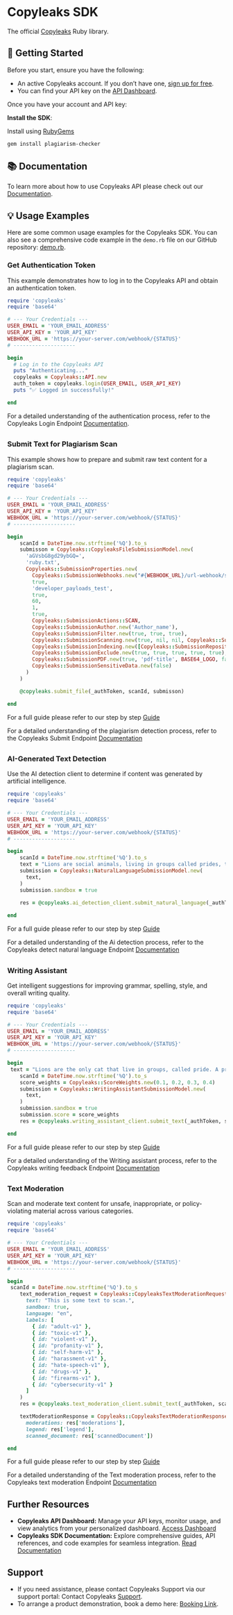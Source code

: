 # Copyleaks SDK
The official [Copyleaks](https://copyleaks.com/) Ruby library.

## 🚀 Getting Started
Before you start, ensure you have the following:

*   An active Copyleaks account. If you don’t have one, [sign up for free](https://copyleaks.com/signup).
*   You can find your API key on the [API Dashboard](https://api.copyleaks.com/dashboard).

Once you have your account and API key:

  **Install the SDK**:
  
  Install using [RubyGems](https://rubygems.org/gems/plagiarism-checker)
```bash
gem install plagiarism-checker
```

## 📚 Documentation
To learn more about how to use Copyleaks API please check out our [Documentation](https://docs.copyleaks.com/resources/sdks/ruby/). 

## 💡 Usage Examples
Here are some common usage examples for the Copyleaks SDK. You can also see a comprehensive code example in the `demo.rb` file on our GitHub repository: [demo.rb](https://github.com/Copyleaks/Ruby-Plagiarism-Checker/blob/master/demo/demo.rb).

### Get Authentication Token
This example demonstrates how to log in to the Copyleaks API and obtain an authentication token.

```ruby
require 'copyleaks'
require 'base64'

# --- Your Credentials ---
USER_EMAIL = 'YOUR_EMAIL_ADDRESS'
USER_API_KEY = 'YOUR_API_KEY'
WEBHOOK_URL = 'https://your-server.com/webhook/{STATUS}'
# --------------------

begin
  # Log in to the Copyleaks API
  puts "Authenticating..."
  copyleaks = Copyleaks::API.new
  auth_token = copyleaks.login(USER_EMAIL, USER_API_KEY)
  puts "✅ Logged in successfully!"

end
```
For a detailed understanding of the authentication process, refer to the Copyleaks Login Endpoint [Documentation](https://docs.copyleaks.com/reference/actions/account/login).
##
### Submit Text for Plagiarism Scan
This example shows how to prepare and submit raw text content for a plagiarism scan.

```ruby
require 'copyleaks'
require 'base64'

# --- Your Credentials ---
USER_EMAIL = 'YOUR_EMAIL_ADDRESS'
USER_API_KEY = 'YOUR_API_KEY'
WEBHOOK_URL = 'https://your-server.com/webhook/{STATUS}'
# --------------------

begin
    scanId = DateTime.now.strftime('%Q').to_s
    submisson = Copyleaks::CopyleaksFileSubmissionModel.new(
      'aGVsbG8gd29ybGQ=',
      'ruby.txt',
      Copyleaks::SubmissionProperties.new(
        Copyleaks::SubmissionWebhooks.new("#{WEBHOOK_URL}/url-webhook/scan/#{scanId}/{STATUS}","#{WEBHOOK_URL}/url-webhook/new-result"),
        true,
        'developer_payloads_test',
        true,
        60,
        1,
        true,
        Copyleaks::SubmissionActions::SCAN,
        Copyleaks::SubmissionAuthor.new('Author_name'),
        Copyleaks::SubmissionFilter.new(true, true, true),
        Copyleaks::SubmissionScanning.new(true, nil, nil, Copyleaks::SubmissionScanningCopyleaksDB.new(true, true)),
        Copyleaks::SubmissionIndexing.new([Copyleaks::SubmissionRepository.new('repo-1')]),
        Copyleaks::SubmissionExclude.new(true, true, true, true, true),
        Copyleaks::SubmissionPDF.new(true, 'pdf-title', BASE64_LOGO, false),
        Copyleaks::SubmissionSensitiveData.new(false)
      )
    )

    @copyleaks.submit_file(_authToken, scanId, submisson)

end
```
For a full guide please refer to our step by step [Guide](https://docs.copyleaks.com/guides/authenticity/detect-plagiarism-text)

For a detailed understanding of the plagiarism detection process, refer to the Copyleaks Submit Endpoint [Documentation](https://docs.copyleaks.com/reference/actions/scans/submit-file)
##
### AI-Generated Text Detection
Use the AI detection client to determine if content was generated by artificial intelligence.

```ruby
require 'copyleaks'
require 'base64'

# --- Your Credentials ---
USER_EMAIL = 'YOUR_EMAIL_ADDRESS'
USER_API_KEY = 'YOUR_API_KEY'
WEBHOOK_URL = 'https://your-server.com/webhook/{STATUS}'
# --------------------

begin
    scanId = DateTime.now.strftime('%Q').to_s
    text = "Lions are social animals, living in groups called prides, typically consisting of several females, their offspring, and a few males. Female lions are the primary hunters, working together to catch prey. Lions are known for their strength, teamwork, and complex social structures."
    submission = Copyleaks::NaturalLanguageSubmissionModel.new(
      text,
    )
    submission.sandbox = true
    
    res = @copyleaks.ai_detection_client.submit_natural_language(_authToken, scanId, submission)

end
```
For a full guide please refer to our step by step [Guide](https://docs.copyleaks.com/guides/ai-detector/ai-text-detection/)

For a detailed understanding of the Ai detection process, refer to the Copyleaks detect natural language Endpoint [Documentation](https://docs.copyleaks.com/reference/actions/writer-detector/check/)
##
### Writing Assistant
Get intelligent suggestions for improving grammar, spelling, style, and overall writing quality.

```ruby
require 'copyleaks'
require 'base64'

# --- Your Credentials ---
USER_EMAIL = 'YOUR_EMAIL_ADDRESS'
USER_API_KEY = 'YOUR_API_KEY'
WEBHOOK_URL = 'https://your-server.com/webhook/{STATUS}'
# --------------------

begin
 text = "Lions are the only cat that live in groups, called pride. A prides typically consists of a few adult males, several feales, and their offspring. This social structure is essential for hunting and raising young cubs. Female lions, or lionesses are the primary hunters of the prid. They work together in cordinated groups to take down prey usually targeting large herbiores like zbras, wildebeest and buffalo. Their teamwork and strategy during hunts highlight the intelligence and coperation that are key to their survival."
    scanId = DateTime.now.strftime('%Q').to_s
    score_weights = Copyleaks::ScoreWeights.new(0.1, 0.2, 0.3, 0.4)
    submission = Copyleaks::WritingAssistantSubmissionModel.new(
      text,
    )
    submission.sandbox = true
    submission.score = score_weights
    res = @copyleaks.writing_assistant_client.submit_text(_authToken, scanId, submission)

end
```
For a full guide please refer to our step by step [Guide](https://docs.copyleaks.com/guides/writing/check-grammar/)

For a detailed understanding of the Writing assistant process, refer to the Copyleaks writing feedback Endpoint [Documentation](https://docs.copyleaks.com/reference/actions/writing-assistant/check/)
##
### Text Moderation
Scan and moderate text content for unsafe, inappropriate, or policy-violating material across various categories.

```ruby
require 'copyleaks'
require 'base64'

# --- Your Credentials ---
USER_EMAIL = 'YOUR_EMAIL_ADDRESS'
USER_API_KEY = 'YOUR_API_KEY'
WEBHOOK_URL = 'https://your-server.com/webhook/{STATUS}'
# --------------------

begin
 scanId = DateTime.now.strftime('%Q').to_s
    text_moderation_request = Copyleaks::CopyleaksTextModerationRequestModel.new(
      text: "This is some text to scan.",
      sandbox: true,
      language: "en",
      labels: [
        { id: "adult-v1" },
        { id: "toxic-v1" },
        { id: "violent-v1" },
        { id: "profanity-v1" },
        { id: "self-harm-v1" },
        { id: "harassment-v1" },
        { id: "hate-speech-v1" },
        { id: "drugs-v1" },
        { id: "firearms-v1" },
        { id: "cybersecurity-v1" }
      ]
    )
    res = @copyleaks.text_moderation_client.submit_text(_authToken, scanId, text_moderation_request)

    textModerationResponse = Copyleaks::CopyleaksTextModerationResponseModel.new(  
      moderations: res['moderations'],
      legend: res['legend'],
      scanned_document: res['scannedDocument'])

end
```
For a full guide please refer to our step by step [Guide](https://docs.copyleaks.com/guides/moderation/moderate-text/)

For a detailed understanding of the Text moderation process, refer to the Copyleaks text moderation Endpoint [Documentation](https://docs.copyleaks.com/reference/actions/text-moderation/check/)
##
## Further Resources

*   **Copyleaks API Dashboard:** Manage your API keys, monitor usage, and view analytics from your personalized dashboard. [Access Dashboard](https://api.copyleaks.com/dashboard)
*   **Copyleaks SDK Documentation:** Explore comprehensive guides, API references, and code examples for seamless integration. [Read Documentation](https://docs.copyleaks.com/resources/sdks/overview/)


## Support
* If you need assistance, please contact Copyleaks Support via our support portal: Contact Copyleaks [Support](https://help.copyleaks.com/s/contactsupport).
* To arrange a product demonstration, book a demo here: [Booking Link](https://copyleaks.com/book-a-demo).
